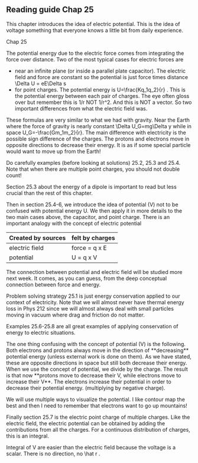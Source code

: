 ## Reading guide Chap 25

This chapter introduces the idea of electric potential. This is the idea of  voltage something that everyone knows a little bit from daily experience. 

<stop-note title="Read Knight 4ed" icon="stopnoteicons:book-icon">
<span slot="message">Chap 25</span>
</stop-note>

The potential energy due to the electric force comes from integrating the force over distance. Two of the most typical cases for electric forces are 

 * near an infinite plane (or inside a parallel plate capacitor). The electric field and force are constant so the potential is just force times distance <lrn-math>\Delta U = eE\Delta s </lrn-math>
 * for point charges. The potential energy is <lrn-math> U=\frac{Kq_1q_2}{r} </lrn-math>. This is the potential energy between each pair of charges. The eye often gloss over but remember this is 1/r NOT 1/r^2. And this is NOT a vector. So two important differences from what the electric field was. 
 
 <lrndesign-sidenote label="Instructor Note" icon="bookmark" bg-color="#c2e5f2">
 These formulas are very similar to what we had with gravity.  Near the Earth where the force of gravity is nearly constant <lrn-math> \Delta U_G=mg\Delta y</lrn-math> while in space <lrn-math>U_G=-\frac{Gm_1m_2}{r}</lrn-math>. The main difference with electricity is the possible sign difference of the charges. The protons and electrons move in opposite directions to decrease their energy. It is as if some special particle would want to move up from the Earth!
</lrndesign-sidenote>

Do carefully examples (before looking at solutions) 25.2, 25.3 and 25.4. Note that when there are multiple point charges, you should not double count!

Section 25.3 about the energy of a dipole is important to read but less crucial than the rest of this chapter. 

Then in section 25.4-6, we introduce the idea of potential (V) not to be confused with potential energy U.  We then apply it in more details to the two main cases above, the capacitor, and point charge. There is an important analogy with the concept of electric potential

|Created by sources | felt by charges|
| :--- | :--- |
|electric field | force = q x E|
|potential | U = q x V |

<lrndesign-sidenote label="Instructor Note" icon="bookmark" bg-color="#c2e5f2">
The connection between potential and electric field will be studied more next week. It comes, as you can guess, from the deep conceptual connection between force and energy. 
</lrndesign-sidenote>
 
Problem solving strategy 25.1 is just energy conservation applied to our context of electricity. Note that we will almost never have thermal energy loss in Phys 212 since we will almost always deal with small particles moving in vacuum where drag and friction do not matter. 

Examples 25.6-25.8 are all great examples of applying conservation of energy to electric situations. 

<lrndesign-sidenote label="Instructor Note" icon="bookmark" bg-color="#c2e5f2">
The one thing confusing with the concept of potential (V) is the following. Both electrons and protons always move in the direction of **decreasing** potential energy (unless external work is done on them). As we have stated, these are opposite directions in space but still both decrease their energy. When we use the concept of potential, we divide by the charge. The result is that now **protons move to decrease their V, while electrons move to increase their V**. The electrons increase their potential in order to decrease their potential energy. (multiplying by negative charge).  
</lrndesign-sidenote>

We will use multiple ways to visualize the potential. I like contour map the best and then I need to remember that electrons want to go up mountains!

Finally section 25.7 is the electric point charge of multiple charges. Like the electric field, the electric potential can be obtained by adding the contributions from all the charges. For a continuous distribution of charges, this is an integral. 

<lrndesign-sidenote label="Instructor Note" icon="bookmark" bg-color="#c2e5f2">
Integral of V are easier than the electric field because the voltage is a scalar. There is no direction, no <lrn-math>\hat r </lrn-math>.
</lrndesign-sidenote>




